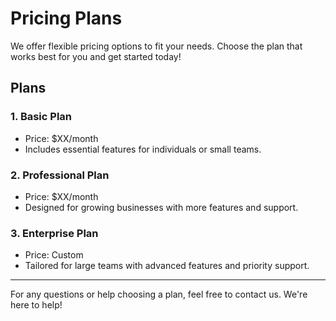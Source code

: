 

# Pricing Plans

We offer flexible pricing options to fit your needs. Choose the plan that works best for you and get started today!

## Plans

### 1. **Basic Plan**
- Price: $XX/month
- Includes essential features for individuals or small teams.

### 2. **Professional Plan**
- Price: $XX/month
- Designed for growing businesses with more features and support.

### 3. **Enterprise Plan**
- Price: Custom
- Tailored for large teams with advanced features and priority support.

---

For any questions or help choosing a plan, feel free to contact us. We're here to help!


